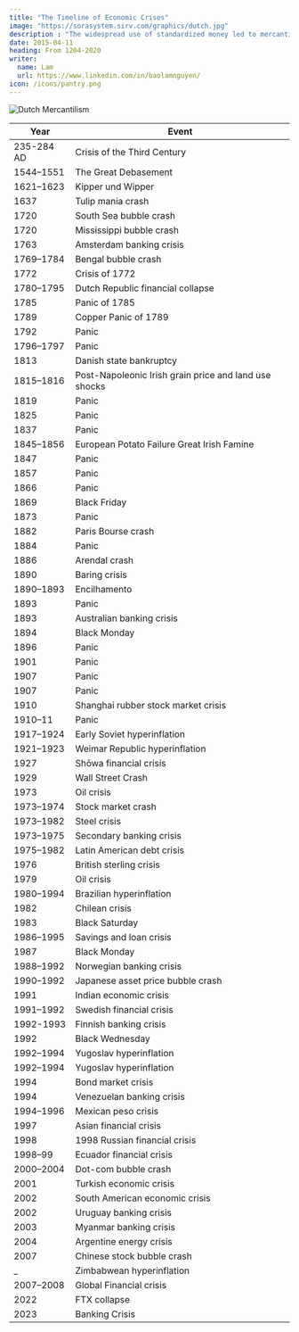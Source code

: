 ```yaml
---
title: "The Timeline of Economic Crises"
image: "https://sorasystem.sirv.com/graphics/dutch.jpg"
description : "The widespread use of standardized money led to mercantilism and, later, capitalism"
date: 2015-04-11
heading: From 1204-2020
writer:
  name: Lam
  url: https://www.linkedin.com/in/baolamnguyen/
icon: /icons/pantry.png
---
```



![Dutch Mercantilism](https://sorasystem.sirv.com/graphics/dutch.jpg)


Year | Event
--- | ---
235-284 AD | Crisis of the Third Century
1544–1551 | The Great Debasement
1621–1623 | Kipper und Wipper
1637 | Tulip mania crash
1720 | South Sea bubble crash
1720 | Mississippi bubble crash
1763 | Amsterdam banking crisis
1769–1784 | Bengal bubble crash
1772 | Crisis of 1772
1780–1795 | Dutch Republic financial collapse
1785 | Panic of 1785
1789 | Copper Panic of 1789
1792 | Panic
1796–1797 | Panic
1813 | Danish state bankruptcy
1815–1816 | Post-Napoleonic Irish grain price and land use shocks
1819 | Panic 
1825 | Panic 
1837 | Panic 
1845–1856 | European Potato Failure Great Irish Famine
1847 | Panic
1857 | Panic
1866 | Panic
1869 | Black Friday
1873 | Panic
1882 | Paris Bourse crash
1884 | Panic
1886 | Arendal crash
1890 | Baring crisis
1890–1893 | Encilhamento
1893 | Panic
1893 | Australian banking crisis
1894 | Black Monday
1896 | Panic
1901 | Panic 
1907 | Panic
1907 | Panic
1910 | Shanghai rubber stock market crisis
1910–11 | Panic
1917–1924 | Early Soviet hyperinflation
1921–1923 | Weimar Republic hyperinflation
1927 | Shōwa financial crisis
1929 | Wall Street Crash
1973 | Oil crisis
1973–1974 | Stock market crash
1973–1982 | Steel crisis
1973–1975 | Secondary banking crisis
1975–1982 | Latin American debt crisis
1976 | British sterling crisis
1979 | Oil crisis
1980–1994 | Brazilian hyperinflation 
1982 | Chilean crisis
1983 | Black Saturday
1986–1995 | Savings and loan crisis
1987 | Black Monday
1988–1992 | Norwegian banking crisis
1990–1992 | Japanese asset price bubble crash
1991 | Indian economic crisis
1991–1992 | Swedish financial crisis
1992-1993 | Finnish banking crisis
1992 | Black Wednesday
1992–1994 | Yugoslav hyperinflation
1992–1994 | Yugoslav hyperinflation
1994 | Bond market crisis
1994 | Venezuelan banking crisis
1994–1996 | Mexican peso crisis
1997 | Asian financial crisis
1998 | 1998 Russian financial crisis
1998–99 | Ecuador financial crisis
2000–2004 | Dot-com bubble crash
2001 | Turkish economic crisis
2002 | South American economic crisis
2002 | Uruguay banking crisis
2003 | Myanmar banking crisis
2004 | Argentine energy crisis
2007 | Chinese stock bubble crash
_ | Zimbabwean hyperinflation
2007–2008 | Global Financial crisis
2022 | FTX collapse
2023 | Banking Crisis


<!-- Souk Al-Manakh stock market crash (1982) -->

<!-- 1983 Israel bank stock crisis -->

<!-- 1990s Armenian energy crisis (1991–1995)
Cuban Special Period (1991–2000) -->

<!-- Samba effect (1999) -->
<!-- 
2008 Latvian financial crisis
2008–2009 Belgian financial crisis
2008–09 Russian financial crisis
2008–2009 Ukrainian financial crisis
2008–2011 Icelandic financial crisis
2008–2011 Irish banking crisis
2008–2014 Spanish financial crisis


Blue Monday Crash 2009
European debt crisis
Greek government-debt crisis

2009 Dubai debt standstill

Venezuelan banking crisis of 2009–2010

2010–2014 Portuguese financial crisis
Energy crisis in Venezuela (2010–)
August 2011 stock markets fall
2011 Bangladesh share market scam

2012–2013 Cypriot financial crisis

2013 Chinese banking liquidity crisis
Venezuela economic crisis (2013–)

2014–2016 Brazilian economic crisis
Puerto Rican government-debt crisis (2014–)

2014–2017 Russian financial crisis

2015–2016 Chinese stock market turbulence

2015–2016 stock market selloff

Brexit stock market crash (2016)

Venezuelan hyperinflation (2016–)

2017 Sri Lankan fuel crisis
Ghana banking crisis (2017–2018)

2018–2021 Turkish currency and debt crisis

Lebanese liquidity crisis (2019–)

COVID-19 pandemic (2019–)

Evergrande liquidity crisis (2021–)
 -->